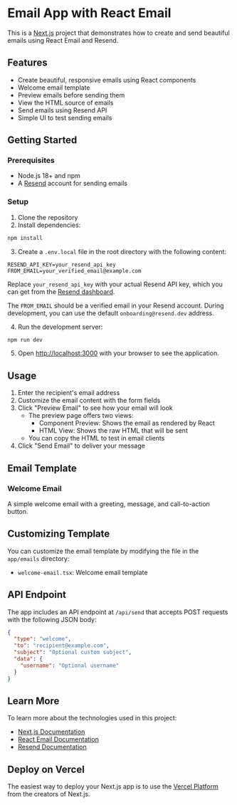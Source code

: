 # Email App with React Email

This is a [Next.js](https://nextjs.org) project that demonstrates how to create and send beautiful emails using React Email and Resend.

## Features

- Create beautiful, responsive emails using React components
- Welcome email template
- Preview emails before sending them
- View the HTML source of emails
- Send emails using Resend API
- Simple UI to test sending emails

## Getting Started

### Prerequisites

- Node.js 18+ and npm
- A [Resend](https://resend.com) account for sending emails

### Setup

1. Clone the repository
2. Install dependencies:

```bash
npm install
```

3. Create a `.env.local` file in the root directory with the following content:

```
RESEND_API_KEY=your_resend_api_key
FROM_EMAIL=your_verified_email@example.com
```

Replace `your_resend_api_key` with your actual Resend API key, which you can get from the [Resend dashboard](https://resend.com/api-keys).

The `FROM_EMAIL` should be a verified email in your Resend account. During development, you can use the default `onboarding@resend.dev` address.

4. Run the development server:

```bash
npm run dev
```

5. Open [http://localhost:3000](http://localhost:3000) with your browser to see the application.

## Usage

1. Enter the recipient's email address
2. Customize the email content with the form fields
3. Click "Preview Email" to see how your email will look
   - The preview page offers two views:
     - Component Preview: Shows the email as rendered by React
     - HTML View: Shows the raw HTML that will be sent
   - You can copy the HTML to test in email clients
4. Click "Send Email" to deliver your message

## Email Template

### Welcome Email

A simple welcome email with a greeting, message, and call-to-action button.

## Customizing Template

You can customize the email template by modifying the file in the `app/emails` directory:

- `welcome-email.tsx`: Welcome email template

## API Endpoint

The app includes an API endpoint at `/api/send` that accepts POST requests with the following JSON body:

```json
{
  "type": "welcome",
  "to": "recipient@example.com",
  "subject": "Optional custom subject",
  "data": {
    "username": "Optional username"
  }
}
```

## Learn More

To learn more about the technologies used in this project:

- [Next.js Documentation](https://nextjs.org/docs)
- [React Email Documentation](https://react.email/docs/introduction)
- [Resend Documentation](https://resend.com/docs/introduction)

## Deploy on Vercel

The easiest way to deploy your Next.js app is to use the [Vercel Platform](https://vercel.com/new) from the creators of Next.js.
